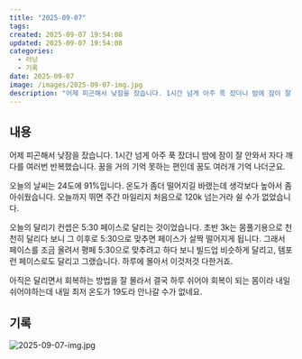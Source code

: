 ```yaml
---
title: "2025-09-07"
tags:
created: 2025-09-07 19:54:08
updated: 2025-09-07 19:54:08
categories:
  - 러닝
  - 기록
date: 2025-09-07
image: /images/2025-09-07-img.jpg
description: "어제 피곤해서 낮잠을 잤습니다. 1시간 넘게 아주 푹 잤더니 밤에 잠이 잘 안와서 자다 깨다를 여러번 반복했습니다. 꿈을 거의 기억 못하는 편인데 꿈도 여러개 기억 나더군요. 오늘의 날씨는 24도에 91%입니다. 온도가 좀더 떨어지길 바랬는데 생각보다 높아서 좀 아쉬웠습니다. 오늘까지 "
---
```


## 내용

어제 피곤해서 낮잠을 잤습니다. 1시간 넘게 아주 푹 잤더니 밤에 잠이 잘 안와서 자다 깨다를 여러번 반복했습니다. 꿈을 거의 기억 못하는 편인데 꿈도 여러개 기억 나더군요.

오늘의 날씨는 24도에 91%입니다. 온도가 좀더 떨어지길 바랬는데 생각보다 높아서 좀 아쉬웠습니다. 오늘까지 뛰면 주간 마일리지 처음으로 120k 넘는거라 쉴 수가 없었습니다.

오늘의 달리기 컨셉은 5:30 페이스로 달리는 것이었습니다. 초반 3k는 몸풀기용으로 천천히 달리다 보니 그 이후로 5:30으로 맞추면 페이스가 살짝 떨어지게 됩니다. 그래서 페이스를 조금 올려서 평페 5:30으로 맞추려고 하다 보니 빌드업 비슷하게 달리고, 템포런 페이스로도 달리고 그랬습니다. 하루에 몰아서 이것저것 다한거죠.

아직은 달리면서 회복하는 방법을 잘 몰라서 결국 하루 쉬어야 회복이 되는 몸이라 내일 쉬어야하는데 내일 최저 온도가 19도라 안나갈 수가 없네요.

## 기록

 
 ![2025-09-07-img.jpg](/images/2025-09-07-img.jpg)
